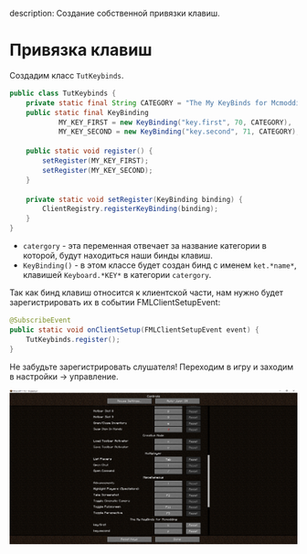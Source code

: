 description: Создание собственной привязки клавиш.

# Привязка клавиш

Создадим класс `TutKeybinds`.

```java
public class TutKeybinds {
    private static final String CATEGORY = "The My KeyBinds for Mcmodding";
    public static final KeyBinding
            MY_KEY_FIRST = new KeyBinding("key.first", 70, CATEGORY),
            MY_KEY_SECOND = new KeyBinding("key.second", 71, CATEGORY);

    public static void register() {
        setRegister(MY_KEY_FIRST);
        setRegister(MY_KEY_SECOND);
    }

    private static void setRegister(KeyBinding binding) {
        ClientRegistry.registerKeyBinding(binding);
    }
}
```

* `catergory` - эта переменная отвечает за название категории в которой, будут находиться наши бинды клавиш.
* `KeyBinding()` - в этом классе будет создан бинд с именем `ket.*name*`, клавишей `Keyboard.*KEY*` в категории `catergory`.

Так как бинд клавиш относится к клиентской части, нам нужно будет зарегистрировать их в событии FMLClientSetupEvent:
```java
@SubscribeEvent
public static void onClientSetup(FMLClientSetupEvent event) {
    TutKeybinds.register();
}
```
Не забудьте зарегистрировать слушателя!
Переходим в игру и заходим в настройки -> управление.

[!['Бинд клавиш'](images/keybinds.png)](images/keybinds.png) 
